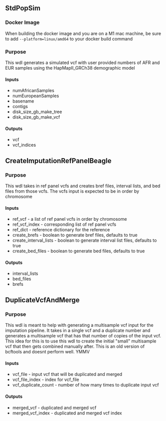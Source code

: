## StdPopSim
### Docker Image
When building the docker image and you are on a M1 mac machine, be sure to add
`--platform=linux/amd64` to your docker build command

### Purpose

This wdl generates a simulated vcf with user provided numbers of AFR and EUR
samples using the HapMapII_GRCh38 demographic model

#### Inputs
* numAfricanSamples
* numEuropeanSamples 
* basename 
* contigs
* disk_size_gb_make_tree 
* disk_size_gb_make_vcf

#### Outputs
* vcf
* vcf_indices

## CreateImputationRefPanelBeagle

### Purpose
This wdl takes in ref panel vcfs and creates bref files,
interval lists, and bed files from those vcfs.  The vcfs
input is expected to be in order by chromosome

#### Inputs
* ref_vcf - a list of ref panel vcfs in order by chromosome
* ref_vcf_index - corresponding list of ref panel vcfs
* ref_dict - reference dictionary for the reference
* create_brefs - boolean to generate bref files, defaults to true
* create_interval_lists - boolean to generate interval list files, defaults to true
* create_bed_files - boolean to generate bed files, defaults to true

#### Outputs
* interval_lists
* bed_files
* brefs

## DuplicateVcfAndMerge

### Purpose
This wdl is meant to help with generating a multisample
vcf input for the imputation pipeline.  It takes in
a single vcf and a duplicate number and generates
a multisample vcf that has that number of copies of the
input vcf.  This idea for this is to use this wdl
to create the initial "small" multisample vcf that then
gets combined manually after.  This is an old version of
bcftools and doesnt perform well. YMMV

#### Inputs
* vcf_file - input vcf that will be duplicated and merged
* vcf_file_index - index for vcf_file
* vcf_duplicate_count - number of how many times to duplicate input vcf

#### Outputs
* merged_vcf - duplicated and merged vcf
* merged_vcf_index - duplicated and merged vcf index
